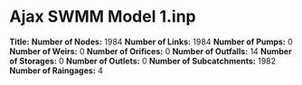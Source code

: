# Ajax SWMM Model 1.inp
**Title:** 
**Number of Nodes:** 1984
**Number of Links:** 1984
**Number of Pumps:** 0
**Number of Weirs:** 0
**Number of Orifices:** 0
**Number of Outfalls:** 14
**Number of Storages:** 0
**Number of Outlets:** 0
**Number of Subcatchments:** 1982
**Number of Raingages:** 4
